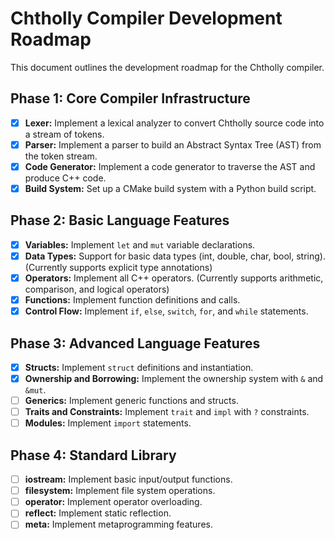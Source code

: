 # Chtholly Compiler Development Roadmap

This document outlines the development roadmap for the Chtholly compiler.

## Phase 1: Core Compiler Infrastructure

- [x] **Lexer:** Implement a lexical analyzer to convert Chtholly source code into a stream of tokens.
- [x] **Parser:** Implement a parser to build an Abstract Syntax Tree (AST) from the token stream.
- [x] **Code Generator:** Implement a code generator to traverse the AST and produce C++ code.
- [x] **Build System:** Set up a CMake build system with a Python build script.

## Phase 2: Basic Language Features

- [x] **Variables:** Implement `let` and `mut` variable declarations.
- [x] **Data Types:** Support for basic data types (int, double, char, bool, string). (Currently supports explicit type annotations)
- [x] **Operators:** Implement all C++ operators. (Currently supports arithmetic, comparison, and logical operators)
- [x] **Functions:** Implement function definitions and calls.
- [x] **Control Flow:** Implement `if`, `else`, `switch`, `for`, and `while` statements.

## Phase 3: Advanced Language Features

- [x] **Structs:** Implement `struct` definitions and instantiation.
- [x] **Ownership and Borrowing:** Implement the ownership system with `&` and `&mut`.
- [ ] **Generics:** Implement generic functions and structs.
- [ ] **Traits and Constraints:** Implement `trait` and `impl` with `?` constraints.
- [ ] **Modules:** Implement `import` statements.

## Phase 4: Standard Library

- [ ] **iostream:** Implement basic input/output functions.
- [ ] **filesystem:** Implement file system operations.
- [ ] **operator:** Implement operator overloading.
- [ ] **reflect:** Implement static reflection.
- [ ] **meta:** Implement metaprogramming features.
